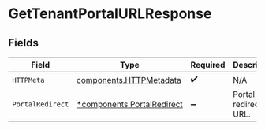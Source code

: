 # GetTenantPortalURLResponse


## Fields

| Field                                                                   | Type                                                                    | Required                                                                | Description                                                             |
| ----------------------------------------------------------------------- | ----------------------------------------------------------------------- | ----------------------------------------------------------------------- | ----------------------------------------------------------------------- |
| `HTTPMeta`                                                              | [components.HTTPMetadata](../../models/components/httpmetadata.md)      | :heavy_check_mark:                                                      | N/A                                                                     |
| `PortalRedirect`                                                        | [*components.PortalRedirect](../../models/components/portalredirect.md) | :heavy_minus_sign:                                                      | Portal redirect URL.                                                    |